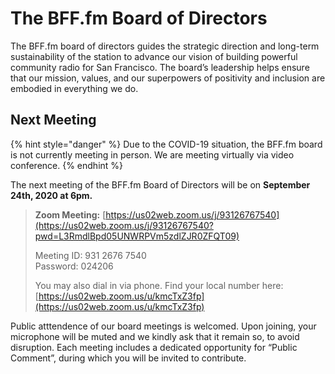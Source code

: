 # The BFF.fm Board of Directors

The BFF.fm board of directors guides the strategic direction and long-term sustainability of the station to advance our vision of building powerful community radio for San Francisco. The board’s leadership helps ensure that our mission, values, and our superpowers of positivity and inclusion are embodied in everything we do.

## Next Meeting

{% hint style="danger" %}
Due to the COVID-19 situation, the BFF.fm board is not currently meeting in person. We are meeting virtually via video conference.
{% endhint %}

The next meeting of the BFF.fm Board of Directors will be on **September 24th, 2020 at 6pm.**

> **Zoom Meeting:** [https://us02web.zoom.us/j/93126767540](https://us02web.zoom.us/j/93126767540?pwd=L3RmdlBpd05UNWRPVm5zdlZJR0ZFQT09)
>
> Meeting ID: 931 2676 7540  
> Password: 024206
>
> You may also dial in via phone. Find your local number here: [https://us02web.zoom.us/u/kmcTxZ3fp](https://us02web.zoom.us/u/kmcTxZ3fp)

Public atttendence of our board meetings is welcomed. Upon joining, your microphone will be muted and we kindly ask that it remain so, to avoid disruption. Each meeting  includes a dedicated opportunity for “Public Comment”, during which you will be invited to contribute.



